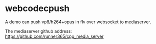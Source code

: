# webcodecpush

A demo can push vp8/h264+opus in flv over websocket to mediaserver.

The mediaserver github address: https://github.com/runner365/cpp_media_server
